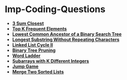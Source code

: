 # Imp-Coding-Questions
- **[3 Sum Closest](https://leetcode.com/problems/3sum-closest/)**
- **[Top K Frequent Elements](https://leetcode.com/problems/top-k-frequent-elements/)**
- **[Lowest Common Ancestor of a Binary Search Tree](https://leetcode.com/problems/lowest-common-ancestor-of-a-binary-search-tree/)**
- **[Longest Substring Without Repeating Characters](https://leetcode.com/problems/longest-substring-without-repeating-characters/)**
- **[Linked List Cycle II](https://leetcode.com/problems/linked-list-cycle-ii/)**
- **[Binary Tree Pruning](https://leetcode.com/problems/binary-tree-pruning/)**
- **[Word Ladder](https://leetcode.com/problems/word-ladder/)**
- **[Subarrays with K Different Integers](https://leetcode.com/problems/subarrays-with-k-different-integers/)**
- **[Jump Game](https://leetcode.com/problems/jump-game/)**
- **[Merge Two Sorted Lists](https://leetcode.com/problems/merge-two-sorted-lists/)**
